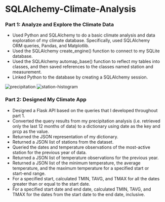 # SQLAlchemy-Climate-Analysis

### Part 1: Analyze and Explore the Climate Data
- Used Python and SQLAlchemy to do a basic climate analysis and data exploration of my climate database. Specifically, used SQLAlchemy ORM queries, Pandas, and Matplotlib.
- Used the SQLAlchemy create_engine() function to connect to my SQLite database.
- Used the SQLAlchemy automap_base() function to reflect my tables into classes, and then saved references to the classes named station and measurement.
- Linked Python to the database by creating a SQLAlchemy session.

![precipitation](https://user-images.githubusercontent.com/10196762/224149581-be1624bf-648e-486e-b2bd-4446f0f069bd.jpg)
![station-histogram](https://user-images.githubusercontent.com/10196762/224151120-1d8d8ea5-290e-4041-92f0-7af6067010e6.jpg)


### Part 2: Designed My Climate App
- Designed a Flask API based on the queries that I developed throughout part 1. 
- Converted the query results from my precipitation analysis (i.e. retrieved only the last 12 months of data) to a dictionary using date as the key and prcp as the value.
- Returned the JSON representation of my dictionary.
- Returned a JSON list of stations from the dataset.
- Queried the dates and temperature observations of the most-active station for the previous year of data.
- Returned a JSON list of temperature observations for the previous year.
- Returned a JSON list of the minimum temperature, the average temperature, and the maximum temperature for a specified start or start-end range.
- For a specified start, calculated TMIN, TAVG, and TMAX for all the dates greater than or equal to the start date.
- For a specified start date and end date, calculated TMIN, TAVG, and TMAX for the dates from the start date to the end date, inclusive.


